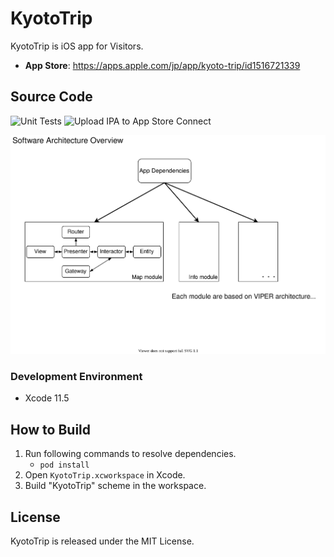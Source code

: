 KyotoTrip
==========================

KyotoTrip is iOS app for Visitors. 

- __App Store__: <https://apps.apple.com/jp/app/kyoto-trip/id1516721339>

Source Code
--------------------------

![Unit Tests](https://github.com/masayuki5160/KyotoTrip/workflows/Unit%20Tests/badge.svg?branch=develop)
![Upload IPA to App Store Connect](https://github.com/masayuki5160/KyotoTrip/workflows/Upload%20IPA%20to%20App%20Store%20Connect/badge.svg?branch=master)

![](Overview.drawio.svg)

### Development Environment

- Xcode 11.5

How to Build
--------------------------

1. Run following commands to resolve dependencies.
    - `pod install`
1. Open `KyotoTrip.xcworkspace` in Xcode.
1. Build "KyotoTrip" scheme in the workspace.

## License

KyotoTrip is released under the MIT License.
